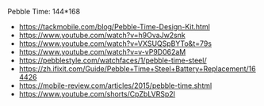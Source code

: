 Pebble Time:
144*168

* https://tackmobile.com/blog/Pebble-Time-Design-Kit.html
* https://www.youtube.com/watch?v=h9OvaJw2snk
* https://www.youtube.com/watch?v=VXSUQSpBYTo&t=79s
* https://www.youtube.com/watch?v=v-vP9D062aM
* https://pebblestyle.com/watchfaces/1/pebble-time-steel/
* https://zh.ifixit.com/Guide/Pebble+Time+Steel+Battery+Replacement/164426
* https://mobile-review.com/articles/2015/pebble-time.shtml
* https://www.youtube.com/shorts/CpZbLVRSp2I
